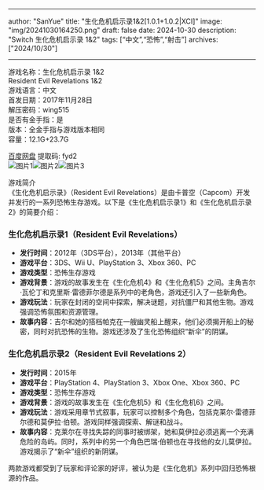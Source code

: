
---
author: "SanYue"
title: "生化危机启示录1&2[1.0.1+1.0.2|XCI]"
image: "img/20241030164250.png"
draft: false
date: 2024-10-30
description: "Switch 生化危机启示录 1&2"
tags: [“中文”,“恐怖”,“射击”]
archives: ["2024/10/30"]

---

游戏名称：生化危机启示录 1&2   
Resident Evil Revelations 1&2    
游戏语言：中文  
首发日期：2017年11月28日  
解压密码：wing515  
是否有金手指：是  
版本：全金手指与游戏版本相同   
容量：12.1G+23.7G

[百度网盘](https://pan.baidu.com/s/1rY6OqpiZLWValov_JMDOfA) 提取码: fyd2  
![图片1](img/a8c62586daf4.jpg)![图片2](img/ef186550e8db0.jpg)![图片3](img/584a43e12.jpg)  

游戏简介  
《生化危机启示录》（Resident Evil Revelations）是由卡普空（Capcom）开发并发行的一系列恐怖生存游戏。以下是《生化危机启示录1》和《生化危机启示录2》的简要介绍：

### 生化危机启示录1（Resident Evil Revelations）

- **发行时间**：2012年（3DS平台），2013年（其他平台）
- **游戏平台**：3DS、Wii U、PlayStation 3、Xbox 360、PC
- **游戏类型**：恐怖生存游戏
- **游戏背景**：游戏的故事发生在《生化危机4》和《生化危机5》之间。主角吉尔·瓦伦丁和克里斯·雷德菲尔德是系列中的老角色，游戏还引入了一些新角色。
- **游戏玩法**：玩家在封闭的空间中探索，解决谜题，对抗僵尸和其他生物。游戏强调恐怖氛围和资源管理。
- **故事内容**：吉尔和她的搭档帕克在一艘幽灵船上醒来，他们必须揭开船上的秘密，同时对抗恐怖的生物。游戏还涉及了生化恐怖组织“新伞”的阴谋。

### 生化危机启示录2（Resident Evil Revelations 2）

- **发行时间**：2015年
- **游戏平台**：PlayStation 4、PlayStation 3、Xbox One、Xbox 360、PC
- **游戏类型**：恐怖生存游戏
- **游戏背景**：游戏的故事发生在《生化危机5》和《生化危机6》之间。
- **游戏玩法**：游戏采用章节式叙事，玩家可以控制多个角色，包括克莱尔·雷德菲尔德和莫伊拉·伯顿。游戏同样强调探索、解谜和战斗。
- **故事内容**：克莱尔在寻找失踪的同事时被绑架，她和莫伊拉必须逃离一个充满危险的岛屿。同时，系列中的另一个角色巴瑞·伯顿也在寻找他的女儿莫伊拉。游戏揭示了“新伞”组织的新阴谋。

两款游戏都受到了玩家和评论家的好评，被认为是《生化危机》系列中回归恐怖根源的作品。
